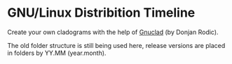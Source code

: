 # GNU/Linux Distribition Timeline

Create your own cladograms with the help of [Gnuclad](https://launchpad.net/gnuclad) (by Donjan Rodic).

The old folder structure is still being used here, release versions are placed in folders by YY.MM (year.month).
